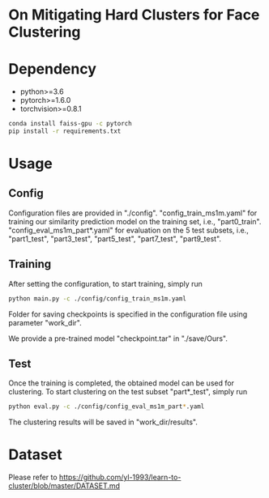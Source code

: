 # On Mitigating Hard Clusters for Face Clustering

# Dependency

- python>=3.6
- pytorch>=1.6.0
- torchvision>=0.8.1

```bash
conda install faiss-gpu -c pytorch
pip install -r requirements.txt
```

# Usage

## Config

Configuration files are provided in "./config". "config_train_ms1m.yaml" for training our similarity prediction model on the training set, i.e., "part0_train". "config_eval_ms1m_part*.yaml" for evaluation on the 5 test subsets, i.e., "part1_test", "part3_test", "part5_test", "part7_test", "part9_test".

## Training

After setting the configuration, to start training, simply run

```bash
python main.py -c ./config/config_train_ms1m.yaml
```

Folder for saving checkpoints is specified in the configuration file using parameter "work_dir".

We provide a pre-trained model "checkpoint.tar" in "./save/Ours".

## Test
Once the training is completed, the obtained model can be used for clustering. To start clustering on the test subset "part*_test", simply run

``` bash
python eval.py -c ./config/config_eval_ms1m_part*.yaml
```

The clustering results will be saved in "work_dir/results".

# Dataset

Please refer to https://github.com/yl-1993/learn-to-cluster/blob/master/DATASET.md